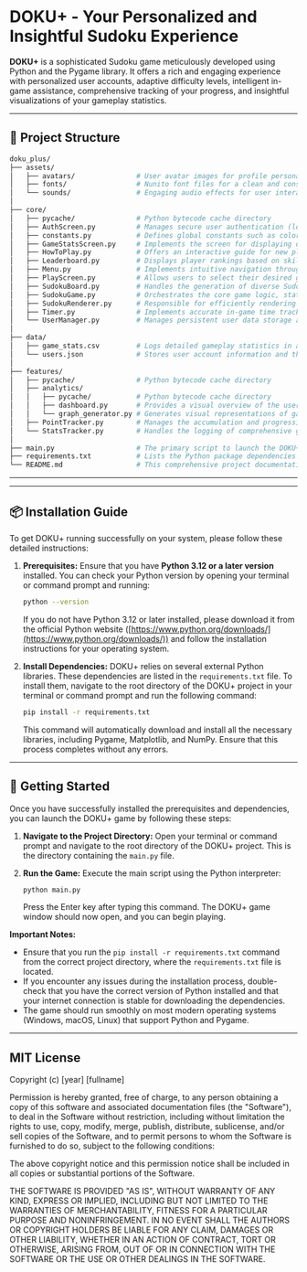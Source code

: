 # DOKU+ - Your Personalized and Insightful Sudoku Experience

**DOKU+** is a sophisticated Sudoku game meticulously developed using Python and the Pygame library. It offers a rich and engaging experience with personalized user accounts, adaptive difficulty levels, intelligent in-game assistance, comprehensive tracking of your progress, and insightful visualizations of your gameplay statistics.

---

## 📂 Project Structure

```bash
doku_plus/
├── assets/
│   ├── avatars/               # User avatar images for profile personalization (bear.png, black_dog.png, ...)
│   ├── fonts/                 # Nunito font files for a clean and consistent UI (nunito.ttf, nunito_bold.ttf, ...)
│   └── sounds/                # Engaging audio effects for user interactions and feedback (click.mp3, exit.mp3, ...)
│
├── core/
│   ├── pycache/               # Python bytecode cache directory
│   ├── AuthScreen.py          # Manages secure user authentication (login and registration)
│   ├── constants.py           # Defines global constants such as colors, fonts, and screen dimensions for consistent styling
│   ├── GameStatsScreen.py     # Implements the screen for displaying detailed game statistics with graphs
│   ├── HowToPlay.py           # Offers an interactive guide for new players
│   ├── Leaderboard.py         # Displays player rankings based on skill and progress
│   ├── Menu.py                # Implements intuitive navigation through the game's main options
│   ├── PlayScreen.py          # Allows users to select their desired game difficulty
│   ├── SudokuBoard.py         # Handles the generation of diverse Sudoku puzzles and their validation
│   ├── SudokuGame.py          # Orchestrates the core game logic, state management, and hint system
│   ├── SudokuRenderer.py      # Responsible for efficiently rendering the game board and UI elements
│   ├── Timer.py               # Implements accurate in-game time tracking with pause and resume
│   └── UserManager.py         # Manages persistent user data storage and retrieval using JSON
│
├── data/
│   ├── game_stats.csv         # Logs detailed gameplay statistics in a structured CSV format for analysis
│   └── users.json             # Stores user account information and their progress (levels, points)
│
├── features/
│   ├── pycache/               # Python bytecode cache directory
│   ├── analytics/
│   │   ├── pycache/           # Python bytecode cache directory
│   │   ├── dashboard.py       # Provides a visual overview of the user's game statistics and progress
│   │   └── graph_generator.py # Generates visual representations of gameplay statistics
│   ├── PointTracker.py        # Manages the accumulation and progression of user points and levels
│   └── StatsTracker.py        # Handles the logging of comprehensive gameplay statistics
│
├── main.py                    # The primary script to launch the DOKU+ application
├── requirements.txt           # Lists the Python package dependencies for the project
└── README.md                  # This comprehensive project documentation file
```

---
---

## 📦 Installation Guide

To get DOKU+ running successfully on your system, please follow these detailed instructions:

1.  **Prerequisites:** Ensure that you have **Python 3.12 or a later version** installed. You can check your Python version by opening your terminal or command prompt and running:
    ```bash
    python --version
    ```
    If you do not have Python 3.12 or later installed, please download it from the official Python website ([https://www.python.org/downloads/](https://www.python.org/downloads/)) and follow the installation instructions for your operating system.

2.  **Install Dependencies:** DOKU+ relies on several external Python libraries. These dependencies are listed in the `requirements.txt` file. To install them, navigate to the root directory of the DOKU+ project in your terminal or command prompt and run the following command:
    ```bash
    pip install -r requirements.txt
    ```
    This command will automatically download and install all the necessary libraries, including Pygame, Matplotlib, and NumPy. Ensure that this process completes without any errors.

---

## 🚀 Getting Started

Once you have successfully installed the prerequisites and dependencies, you can launch the DOKU+ game by following these steps:

1.  **Navigate to the Project Directory:** Open your terminal or command prompt and navigate to the root directory of the DOKU+ project. This is the directory containing the `main.py` file.

2.  **Run the Game:** Execute the main script using the Python interpreter:
    ```bash
    python main.py
    ```
    Press the Enter key after typing this command. The DOKU+ game window should now open, and you can begin playing.

**Important Notes:**

* Ensure that you run the `pip install -r requirements.txt` command from the correct project directory, where the `requirements.txt` file is located.
* If you encounter any issues during the installation process, double-check that you have the correct version of Python installed and that your internet connection is stable for downloading the dependencies.
* The game should run smoothly on most modern operating systems (Windows, macOS, Linux) that support Python and Pygame.

---

## MIT License

Copyright (c) [year] [fullname]

Permission is hereby granted, free of charge, to any person obtaining a copy
of this software and associated documentation files (the "Software"), to deal
in the Software without restriction, including without limitation the rights
to use, copy, modify, merge, publish, distribute, sublicense, and/or sell
copies of the Software, and to permit persons to whom the Software is
furnished to do so, subject to the following conditions:

The above copyright notice and this permission notice shall be included in all
copies or substantial portions of the Software.

THE SOFTWARE IS PROVIDED "AS IS", WITHOUT WARRANTY OF ANY KIND, EXPRESS OR
IMPLIED, INCLUDING BUT NOT LIMITED TO THE WARRANTIES OF MERCHANTABILITY,
FITNESS FOR A PARTICULAR PURPOSE AND NONINFRINGEMENT. IN NO EVENT SHALL THE
AUTHORS OR COPYRIGHT HOLDERS BE LIABLE FOR ANY CLAIM, DAMAGES OR OTHER
LIABILITY, WHETHER IN AN ACTION OF CONTRACT, TORT OR OTHERWISE, ARISING FROM,
OUT OF OR IN CONNECTION WITH THE SOFTWARE OR THE USE OR OTHER DEALINGS IN THE
SOFTWARE.
